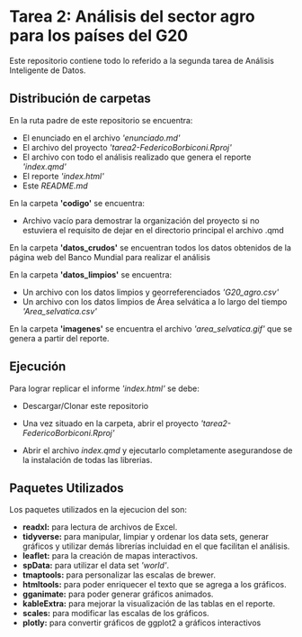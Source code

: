 # Tarea 2: Análisis del sector agro para los países del G20
Este repositorio contiene todo lo referido a la segunda tarea de Análisis Inteligente de Datos.

## Distribución de carpetas
En la ruta padre de este repositorio se encuentra:

-   El enunciado en el archivo *'enunciado.md'*
-   El archivo del proyecto *'tarea2-FedericoBorbiconi.Rproj'*
-   El archivo con todo el análisis realizado que genera el reporte *'index.qmd'*
-   El reporte *'index.html'*
-   Este *README.md*

En la carpeta **'codigo'** se encuentra:

-   Archivo vacío para demostrar la organización del proyecto si no estuviera el requisito de dejar en el directorio principal el archivo .qmd


En la carpeta **'datos_crudos'** se encuentran todos los datos obtenidos de la página web del Banco Mundial para realizar el análisis

En la carpeta **'datos_limpios'** se encuentra:

-   Un archivo con los datos limpios y georreferenciados *'G20_agro.csv'*
-   Un archivo con los datos limpios de Área selvática a lo largo del tiempo *'Area_selvatica.csv'*

En la carpeta **'imagenes'** se encuentra el archivo *'area_selvatica.gif'* que se genera a partir del reporte.


## Ejecución
Para lograr replicar el informe *'index.html'* se debe:

-   Descargar/Clonar este repositorio

-   Una vez situado en la carpeta, abrir el proyecto *'tarea2-FedericoBorbiconi.Rproj'*

-   Abrir el archivo *index.qmd* y ejecutarlo completamente asegurandose de la instalación de todas las librerias.


## Paquetes Utilizados
Los paquetes utilizados en la ejecucion del son:

-   **readxl:** para lectura de archivos de Excel.
-   **tidyverse:** para manipular, limpiar y ordenar los data sets, generar gráficos y utilizar demás librerías incluidad en el que facilitan el análisis.
-   **leaflet:** para la creación de mapas interactivos.
-   **spData:** para utilizar el data set *'world'*.
-   **tmaptools:** para personalizar las escalas de brewer.
-   **htmltools:** para poder enriquecer el texto que se agrega a los gráficos.
-   **gganimate:** para poder generar gráficos animados.
-   **kableExtra:** para mejorar la visualización de las tablas en el reporte.
-   **scales:** para modificar las escalas de los gráficos.
-   **plotly:** para convertir gráficos de ggplot2 a gráficos interactivos
  